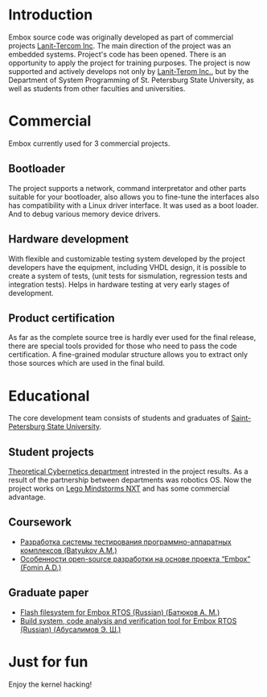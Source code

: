

# Introduction #

Embox source code was originally developed as part of commercial projects
[Lanit-Tercom Inc](http://lanit-tercom.com). The main direction of the project
was an embedded systems. Project's code has been opened. There is an opportunity
to apply the project for training purposes. The project is now supported and
actively develops not only by [Lanit-Terom Inc.](http://lanit-tercom.com), but
by the Department of System Programming of St. Petersburg State University,
as well as students from other faculties and universities.

# Commercial #

Embox currently used for 3 commercial projects.

## Bootloader ##

The project supports a network, command interpretator and other parts suitable
for your bootloader, also allows you to fine-tune the interfaces also has
compatibility with a Linux driver interface. It was used as a boot loader.
And to debug various memory device drivers.

## Hardware development ##

With flexible and customizable testing system developed by the project
developers have the equipment, including VHDL design, it is possible to create
a system of tests, (unit tests for sismulation, regression tests and integration
tests). Helps in hardware testing at very early stages of development.

## Product certification ##

As far as the complete source tree is hardly ever used for the final release,
there are special tools provided for those who need to pass the code
certification. A fine-grained modular structure allows you to extract only those
sources which are used in the final build.

# Educational #

The core development team consists of students and graduates of
[Saint-Petersburg State University](http://www.math.spbu.ru/en/index.html).

## Student projects ##

[Theoretical Cybernetics department](http://www.math.spbu.ru/en/chairs/dep21.html)
intrested in the project results. As a result of the partnership between
departments was robotics OS.
Now the project works on [Lego Mindstorms NXT](PlatformLegoNxt.md) and has some
commercial advantage.

## Coursework ##

  * [Разработка системы тестирования программно-аппаратных комплексов (Batyukov A.M.)](http://se.math.spbu.ru/SE/YearlyProjects/2010/445/Batyukov_report.pdf/view)
  * [Особенности open-source разработки на основе проекта “Embox” (Fomin A.D.)](http://se.math.spbu.ru/SE/YearlyProjects/2010/445/Fomin_report.doc/view)

## Graduate paper ##
  * [Flash filesystem for Embox RTOS (Russian) (Батюков А. М.)](http://se.math.spbu.ru/SE/diploma/2011/Batjukov%20Aleksandr%20-%20text.pdf)
  * [Build system, code analysis and verification tool for Embox RTOS (Russian) (Абусалимов Э. Ш.)](http://se.math.spbu.ru/SE/diploma/2011/Abusalimov%20Jeldar%20-%20text.doc)

# Just for fun #

Enjoy the kernel hacking!